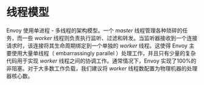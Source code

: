 # 线程模型

Envoy 使用单进程 - 多线程的架构模型。一个 *master* 线程管理各种琐碎的任务，而一些 *worker* 线程则负责执行监听、过滤和转发。当监听器接收到一个连接请求时，该连接将其生命周期绑定到一个单独的 *worker* 线程。这使得 Envoy 主要使用大量单线程（ embarrassingly parallel ）处理工作，并且只有少量的复杂代码用于实现 *worker* 线程之间的协调工作。通常情况下，Envoy 实现了100%的非阻塞。对于大多数工作负载，我们建议将 *worker* 线程数配置为物理机器的处理器核心数。
